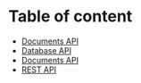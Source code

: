 # Table of content

- [Documents API](/dokos/developers/api/python-documents-api.md)
- [Database API](/dokos/developers/api/python-database-api.md)
- [Documents API](/dokos/developers/api/python-documents-api.md)
- [REST API](/dokos/developers/api/rest-api.md)